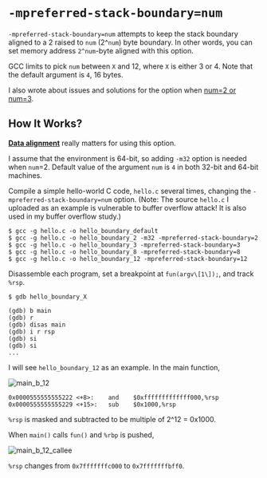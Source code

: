 # `-mpreferred-stack-boundary=num`
`-mpreferred-stack-boundary=num` attempts to keep the stack boundary aligned to a 2 raised to `num` (2^`num`) byte boundary.
In other words, you can set memory address `2^num`-byte aligned with this option.

GCC limits to pick `num` between `X` and 12, where `X` is either 3 or 4.
Note that the default argument is `4`, 16 bytes.

I also wrote about issues and solutions for the option when [num=2 or num=3](https://github.com/reruo321/OS-Self-Study/tree/main/_Appendix/GCC#-mpreferred-stack-boundarynum-is-not-between-x-and-12).

## How It Works?
**[Data alignment](https://github.com/reruo321/CPP-Self-Study/tree/master/CS/C/Data-Alignment)** really matters for using this option.

I assume that the environment is 64-bit, so adding `-m32` option is needed when `num`=2. Default value of the argument `num` is `4` in both 32-bit and 64-bit machines.

Compile a simple hello-world C code, `hello.c` several times, changing the `-mpreferred-stack-boundary=num` option.
(Note: The source `hello.c` I uploaded as an example is vulnerable to buffer overflow attack! It is also used in my buffer overflow study.)

    $ gcc -g hello.c -o hello_boundary_default
    $ gcc -g hello.c -o hello_boundary_2 -m32 -mpreferred-stack-boundary=2
    $ gcc -g hello.c -o hello_boundary_3 -mpreferred-stack-boundary=3
    $ gcc -g hello.c -o hello_boundary_8 -mpreferred-stack-boundary=8
    $ gcc -g hello.c -o hello_boundary_12 -mpreferred-stack-boundary=12
    
Disassemble each program, set a breakpoint at `fun(argv\[1\]);`, and track `%rsp`.

    $ gdb hello_boundary_X

    (gdb) b main
    (gdb) r
    (gdb) disas main
    (gdb) i r rsp
    (gdb) si
    (gdb) si
    ...

I will see `hello_boundary_12` as an example. In the main function,

![main_b_12](https://github.com/reruo321/CPP-Self-Study/assets/48712088/d3a89307-4b0f-455a-a0d7-7f446fabd93b)

    0x0000555555555222 <+8>:	and    $0xfffffffffffff000,%rsp
    0x0000555555555229 <+15>:	sub    $0x1000,%rsp
    
`%rsp` is masked and subtracted to be multiple of 2^12 = 0x1000.

When `main()` calls `fun()` and `%rbp` is pushed, 

![main_b_12_callee](https://github.com/reruo321/CPP-Self-Study/assets/48712088/509e18ae-f619-422e-9f84-fe9b9c2a4595)

`%rsp` changes from `0x7fffffffc000` to `0x7fffffffbff0`.

